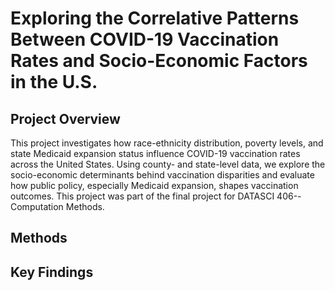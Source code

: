 # Exploring the Correlative Patterns Between COVID-19 Vaccination Rates and Socio-Economic Factors in the U.S.

## Project Overview

This project investigates how race-ethnicity distribution, poverty levels, and state Medicaid expansion status influence COVID-19 vaccination rates across the United States.
Using county- and state-level data, we explore the socio-economic determinants behind vaccination disparities and evaluate how public policy, especially Medicaid expansion, shapes vaccination outcomes. This project was part of the final project for DATASCI 406--Computation Methods.

## Methods

## Key Findings
